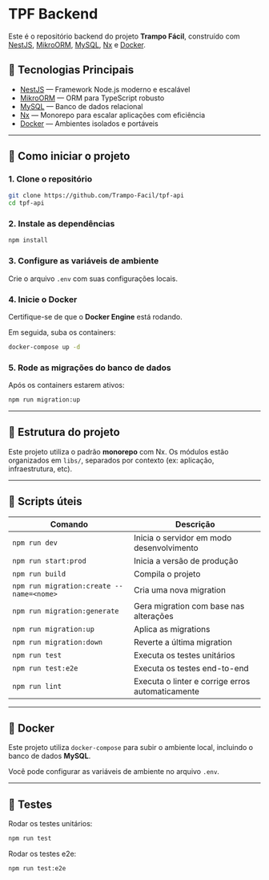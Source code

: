 # TPF Backend

Este é o repositório backend do projeto **Trampo Fácil**, construído com [NestJS](https://nestjs.com/), [MikroORM](https://mikro-orm.io/), [MySQL](https://www.mysql.com/), [Nx](https://nx.dev/) e [Docker](https://www.docker.com/).

## 🧱 Tecnologias Principais

- [NestJS](https://nestjs.com/) — Framework Node.js moderno e escalável
- [MikroORM](https://mikro-orm.io/) — ORM para TypeScript robusto
- [MySQL](https://www.mysql.com/) — Banco de dados relacional
- [Nx](https://nx.dev/) — Monorepo para escalar aplicações com eficiência
- [Docker](https://www.docker.com/) — Ambientes isolados e portáveis

---

## 🚀 Como iniciar o projeto

### 1. Clone o repositório

```bash
git clone https://github.com/Trampo-Facil/tpf-api
cd tpf-api
```

### 2. Instale as dependências

```bash
npm install
```

### 3. Configure as variáveis de ambiente

Crie o arquivo `.env` com suas configurações locais.

### 4. Inicie o Docker

Certifique-se de que o **Docker Engine** está rodando.

Em seguida, suba os containers:

```bash
docker-compose up -d
```

### 5. Rode as migrações do banco de dados

Após os containers estarem ativos:

```bash
npm run migration:up
```

---

## 📂 Estrutura do projeto

Este projeto utiliza o padrão **monorepo** com Nx. Os módulos estão organizados em `libs/`, separados por contexto (ex: aplicação, infraestrutura, etc).

---

## 📜 Scripts úteis

| Comando | Descrição |
|--------|-----------|
| `npm run dev` | Inicia o servidor em modo desenvolvimento |
| `npm run start:prod` | Inicia a versão de produção |
| `npm run build` | Compila o projeto |
| `npm run migration:create --name=<nome>` | Cria uma nova migration |
| `npm run migration:generate` | Gera migration com base nas alterações |
| `npm run migration:up` | Aplica as migrations |
| `npm run migration:down` | Reverte a última migration |
| `npm run test` | Executa os testes unitários |
| `npm run test:e2e` | Executa os testes end-to-end |
| `npm run lint` | Executa o linter e corrige erros automaticamente |

---

## 🐳 Docker

Este projeto utiliza `docker-compose` para subir o ambiente local, incluindo o banco de dados **MySQL**.

Você pode configurar as variáveis de ambiente no arquivo `.env`.

---

## 🧪 Testes

Rodar os testes unitários:

```bash
npm run test
```

Rodar os testes e2e:

```bash
npm run test:e2e
```
